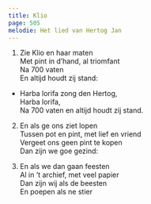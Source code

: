 ```yaml
---
title: Klio
page: 505
melodie: Het lied van Hertog Jan
---  
```


1. Zie Klio en haar maten  
Met pint in d’hand, al triomfant  
Na 700 vaten  
En altijd houdt zij stand:  


- Harba lorifa zong den Hertog,  
Harba lorifa,  
Na 700 vaten en altijd houdt zij stand.   


2. En als ge ons ziet lopen  
Tussen pot en pint, met lief en vriend  
Vergeet ons geen pint te kopen  
Dan zijn we goe gezind:  


3. En als we dan gaan feesten  
Al in ’t archief, met veel papier  
Dan zijn wij als de beesten  
En poepen als ne stier  